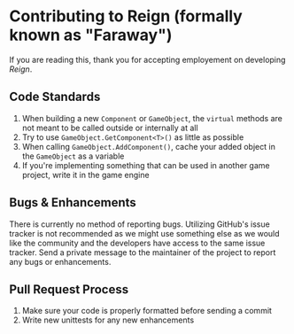 # Contributing to Reign (formally known as "Faraway")

If you are reading this, thank you for accepting employement on developing
_Reign_.

## Code Standards

1. When building a new `Component` or `GameObject`, the `virtual` methods are not
   meant to be called outside or internally at all
2. Try to use `GameObject.GetComponent<T>()` as little as possible
3. When calling `GameObject.AddComponent()`, cache your added object in the `GameObject`
   as a variable
4. If you're implementing something that can be used in another game project, write it in
   the game engine

## Bugs & Enhancements

There is currently no method of reporting bugs. Utilizing GitHub's issue tracker
is not recommended as we might use something else as we would like the community
and the developers have access to the same issue tracker. Send a private message
to the maintainer of the project to report any bugs or enhancements.

## Pull Request Process

1. Make sure your code is properly formatted before sending a commit
2. Write new unittests for any new enhancements
